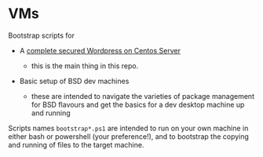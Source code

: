 # VMs

Bootstrap scripts for
- A [complete secured Wordpress on Centos Server](/CentOs)
    - this is the main thing in this repo.

- Basic setup of BSD dev machines
    - these are intended to navigate the varieties of package management for BSD flavours and get
      the basics for a dev desktop machine up and running

Scripts names `bootstrap*.ps1` are intended to run on your own machine in either
bash or powershell (your preference!), and to bootstrap the copying and running 
of files to the target machine.

